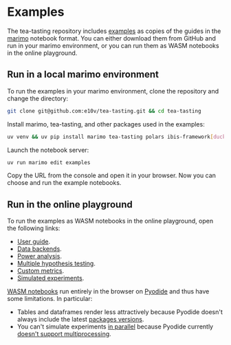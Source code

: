 # Examples

The tea-tasting repository includes [examples](https://github.com/e10v/tea-tasting/tree/main/examples) as copies of the guides in the [marimo](https://github.com/marimo-team/marimo) notebook format. You can either download them from GitHub and run in your marimo environment, or you can run them as WASM notebooks in the online playground.

## Run in a local marimo environment

To run the examples in your marimo environment, clone the repository and change the directory:

```bash
git clone git@github.com:e10v/tea-tasting.git && cd tea-tasting
```

Install marimo, tea-tasting, and other packages used in the examples:

```bash
uv venv && uv pip install marimo tea-tasting polars ibis-framework[duckdb] tqdm
```

Launch the notebook server:

```bash
uv run marimo edit examples
```

Copy the URL from the console and open it in your browser. Now you can choose and run the example notebooks.

## Run in the online playground

To run the examples as WASM notebooks in the online playground, open the following links:

- [User guide](https://marimo.app/gh/e10v/tea-tasting/main?entrypoint=examples%2Fuser-guide.py&embed=true).
- [Data backends](https://marimo.app/gh/e10v/tea-tasting/main?entrypoint=examples%2Fdata-backends.py&embed=true).
- [Power analysis](https://marimo.app/gh/e10v/tea-tasting/main?entrypoint=examples%2Fpower-analysis.py&embed=true).
- [Multiple hypothesis testing](https://marimo.app/gh/e10v/tea-tasting/main?entrypoint=examples%2Fmultiple-testing.py&embed=true).
- [Custom metrics](https://marimo.app/gh/e10v/tea-tasting/main?entrypoint=examples%2Fcustom-metrics.py&embed=true).
- [Simulated experiments](https://marimo.app/gh/e10v/tea-tasting/main?entrypoint=examples%2Fsimulated-experiments.py&embed=true).

[WASM notebooks](https://docs.marimo.io/guides/wasm/) run entirely in the browser on [Pyodide](https://github.com/pyodide/pyodide) and thus have some limitations. In particular:

- Tables and dataframes render less attractively because Pyodide doesn't always include the latest [packages versions](https://pyodide.org/en/stable/usage/packages-in-pyodide.html).
- You can't simulate experiments [in parallel](https://tea-tasting.e10v.me/simulated-experiments/#parallel-execution) because Pyodide currently [doesn't support multiprocessing](https://pyodide.org/en/stable/usage/wasm-constraints.html#included-but-not-working-modules).
